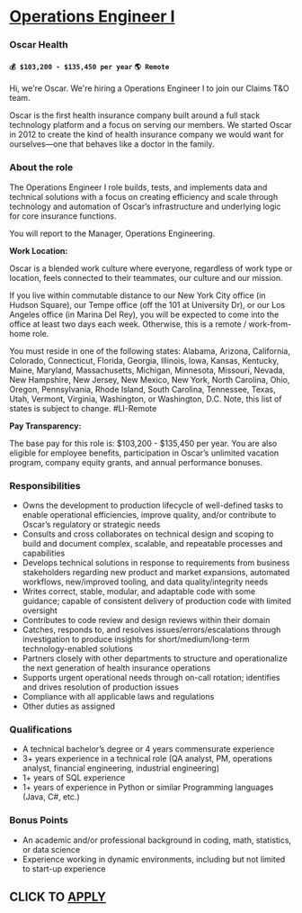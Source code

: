 # [Operations Engineer I](https://www.remotewlb.com/apply/operations-engineer-i-112358)  
### Oscar Health  
#### `💰 $103,200 - $135,450 per year` `🌎 Remote`  

Hi, we're Oscar. We're hiring a Operations Engineer I to join our Claims T&O team.

Oscar is the first health insurance company built around a full stack technology platform and a focus on serving our members. We started Oscar in 2012 to create the kind of health insurance company we would want for ourselves—one that behaves like a doctor in the family.

### About the role

The Operations Engineer I role builds, tests, and implements data and technical solutions with a focus on creating efficiency and scale through technology and automation of Oscar’s infrastructure and underlying logic for core insurance functions.

You will report to the Manager, Operations Engineering.

**Work Location:**

Oscar is a blended work culture where everyone, regardless of work type or location, feels connected to their teammates, our culture and our mission.

If you live within commutable distance to our New York City office (in Hudson Square), our Tempe office (off the 101 at University Dr), or our Los Angeles office (in Marina Del Rey), you will be expected to come into the office at least two days each week. Otherwise, this is a remote / work-from-home role.

You must reside in one of the following states: Alabama, Arizona, California, Colorado, Connecticut, Florida, Georgia, Illinois, Iowa, Kansas, Kentucky, Maine, Maryland, Massachusetts, Michigan, Minnesota, Missouri, Nevada, New Hampshire, New Jersey, New Mexico, New York, North Carolina, Ohio, Oregon, Pennsylvania, Rhode Island, South Carolina, Tennessee, Texas, Utah, Vermont, Virginia, Washington, or Washington, D.C. Note, this list of states is subject to change. #LI-Remote

**Pay Transparency:**

The base pay for this role is: $103,200 - $135,450 per year. You are also eligible for employee benefits, participation in Oscar’s unlimited vacation program, company equity grants, and annual performance bonuses.

### Responsibilities

  * Owns the development to production lifecycle of well-defined tasks to enable operational efficiencies, improve quality, and/or contribute to Oscar’s regulatory or strategic needs
  * Consults and cross collaborates on technical design and scoping to build and document complex, scalable, and repeatable processes and capabilities
  * Develops technical solutions in response to requirements from business stakeholders regarding new product and market expansions, automated workflows, new/improved tooling, and data quality/integrity needs
  * Writes correct, stable, modular, and adaptable code with some guidance; capable of consistent delivery of production code with limited oversight
  * Contributes to code review and design reviews within their domain
  * Catches, responds to, and resolves issues/errors/escalations through investigation to produce insights for short/medium/long-term technology-enabled solutions
  * Partners closely with other departments to structure and operationalize the next generation of health insurance operations
  * Supports urgent operational needs through on-call rotation; identifies and drives resolution of production issues
  * Compliance with all applicable laws and regulations
  * Other duties as assigned

### Qualifications

  * A technical bachelor’s degree or 4 years commensurate experience
  * 3+ years experience in a technical role (QA analyst, PM, operations analyst, financial engineering, industrial engineering)
  * 1+ years of SQL experience
  * 1+ years of experience in Python or similar Programming languages (Java, C#, etc.)

### Bonus Points

  * An academic and/or professional background in coding, math, statistics, or data science
  * Experience working in dynamic environments, including but not limited to start-up experience

  
## CLICK TO [APPLY](https://www.remotewlb.com/apply/operations-engineer-i-112358)

